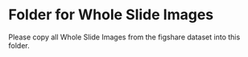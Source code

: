 # Folder for Whole Slide Images

Please copy all Whole Slide Images from the figshare dataset into this folder.
